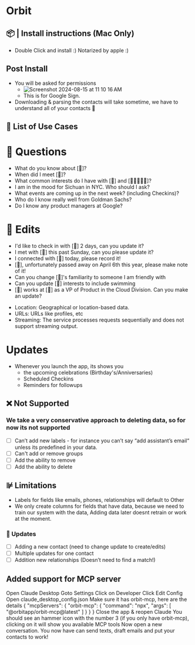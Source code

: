 # Orbit

## 📦 | Install instructions (Mac Only)
* Double Click and install :) Notarized by apple :) 

## Post Install
* You will be asked for permissions
  * ![Screenshot 2024-08-15 at 11 10 16 AM](https://github.com/user-attachments/assets/eb336dee-9a66-4846-a010-f30c8360eae8)
  * This is for Google Sign.
* Downloading & parsing the contacts will take sometime, we have to understand all of your contacts 🤩

## 💬 List of Use Cases

# 🙋 Questions
* What do you know about [🧍]?
* When did I meet [🧍]?
* What common interests do I have with [🧍] and [👩🏼‍🤝‍👨🏽]?
* I am in the mood for Sichuan in NYC. Who should I ask?
* What events are coming up in the next week? (including Checkins)?
* Who do I know really well from Goldman Sachs?
* Do I know any product managers at Google?

# 📝 Edits
* I'd like to check in with [🧍] 2 days, can you update it?
* I met with [🧍] this past Sunday, can you please update it?
* I connected with [🧍] today, please record it!
* [🧍], unfortunately passed away on April 6th this year, please make note of it!
* Can you change [🧍]'s familiarity to someone I am friendly with 
* Can you update [🧍] interests to include swimming
* [🧍] works at [🏢] as a VP of Product in the Cloud Division. Can you make an update?

- Location: Geographical or location-based data.
- URLs: URLs like profiles, etc
- Streaming: The service processes requests sequentially and does not support streaming output.

# Updates
- Whenever you launch the app, its shows you
  - the upcoming celebrations (Birthday's/Anniversaries)
  - Scheduled Checkins
  - Reminders for followups
    
## ❌ Not Supported
### We take a very conservative approach to deleting data, so for now its not supported
- [ ] Can’t add new labels - for instance you can’t say “add assistant’s email“ unless its predefined in your data.
- [ ] Can't add or remove groups
- [ ] Add the ability to remove
- [ ] Add the ability to delete

## ⊯ Limitations
- Labels for fields like emails, phones, relationships will default to Other
- We only create columns for fields that have data, because we need to train our system with the data, Adding data later doesnt retrain or work at the moment.

  
### 📝 Updates
- [ ] Adding a new contact (need to change update to create/edits)
- [ ] Multiple updates for one contact
- [ ] Addition new relationships (Doesn’t need to find a match!)

## Added support for MCP server
Open Claude Desktop
Goto Settings
Click on Developer
Click Edit Config
Open claude_desktop_config.json
Make sure it has orbit-mcp, here are the details
{
  "mcpServers": {
    "orbit-mcp": {
      "command": "npx",
      "args": [
        "@orbitapp/orbit-mcp@latest"
      ]
    }
  }
}
Close the app & reopen Claude
You should see an hammer icon with the number 3 (if you only have orbit-mcp), clicking on it will show you available MCP tools
Now open a new conversation. You now have can send texts, draft emails and put your contacts to work!

